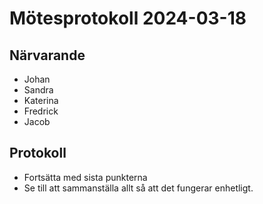 # Mötesprotokoll 2024-03-18

## Närvarande
* Johan
* Sandra
* Katerina
* Fredrick
* Jacob

## Protokoll
* Fortsätta med sista punkterna 
* Se till att sammanställa allt så att det fungerar enhetligt.

